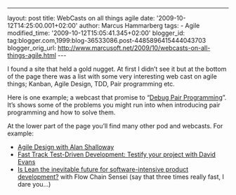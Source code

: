 ---
layout: post
title: WebCasts on all things agile date: '2009-10-12T14:25:00.001+02:00'
author: Marcus Hammarberg
tags: - Agile
modified_time: '2009-10-12T15:05:41.345+02:00'
blogger_id: tag:blogger.com,1999:blog-36533086.post-4485896415444043703
blogger_orig_url: http://www.marcusoft.net/2009/10/webcasts-on-all-things-agile.html ---

I found a site that held a gold nugget. At first I didn’t see it but at
the bottom of the page there was a list with some very interesting web
cast on agile things; Kanban, Agile Design, TDD, Pair programming etc.

Here is one example; a webcast that promise to “<a
href="http://skillsmatter.com/podcast/agile-scrum/debugging-pair-programming"
target="_blank">Debug Pair Programming</a>”. It’s shows some of the
problems you might run into when introducing pair programming and how to
solve them.

At the lower part of the page you’ll find many other pod and webcasts.
For example:

-   <a href="http://skillsmatter.com/podcast/agile-scrum/agile-design"
    target="_blank">Agile Design with Alan Shalloway</a>
-   <a
    href="http://skillsmatter.com/podcast/agile-scrum/fast-track-test-driven-development-testify-your-project"
    target="_blank">Fast Track Test-Driven Development: Testify your project
    with David Evans</a>
-   <a
    href="http://skillsmatter.com/podcast/agile-scrum/the-future-of-software-intensive-product-development"
    target="_blank">Is Lean the inevitable future for software-intensive
    product development?</a> with Flow Chain Sensei (say that three
    times really fast, I dare you…)
